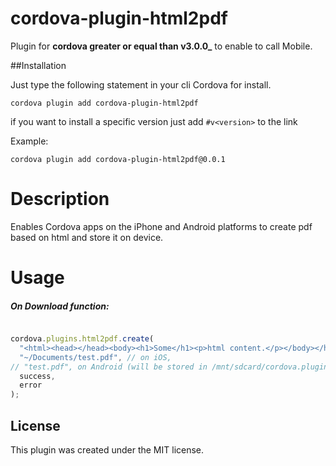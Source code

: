 # cordova-plugin-html2pdf
Plugin for **cordova greater or equal than v3.0.0_** to enable to call Mobile.

##Installation

Just type the following statement in your cli Cordova for install.

`cordova plugin add cordova-plugin-html2pdf`

if you want to install a specific version just add `#v<version>` to the link

Example:

`cordova plugin add cordova-plugin-html2pdf@0.0.1`

Description
===========
Enables Cordova apps on the iPhone and Android platforms
to create pdf based on html and store it on device.


Usage
=====

##### On Download function: 

```javascript

cordova.plugins.html2pdf.create(
  "<html><head></head><body><h1>Some</h1><p>html content.</p></body></html>",
  "~/Documents/test.pdf", // on iOS,
// "test.pdf", on Android (will be stored in /mnt/sdcard/cordova.plugin.html2pdf/test.pdf)
  success,
  error
);

```

## License

This plugin was created under the MIT license.
